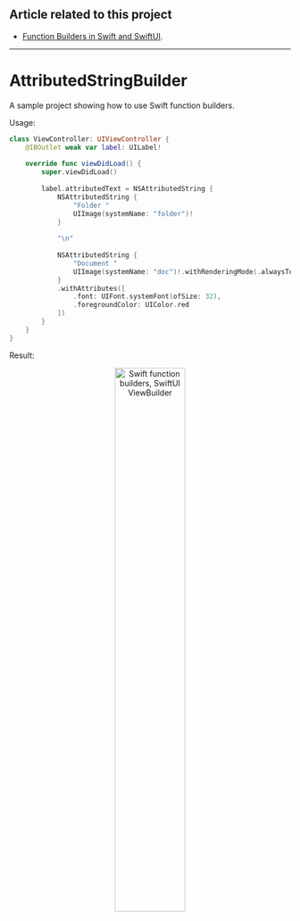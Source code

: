 ## Article related to this project

- [Function Builders in Swift and SwiftUI](https://www.vadimbulavin.com/swift-function-builders-swiftui-view-builder/).

---

# AttributedStringBuilder

A sample project showing how to use Swift function builders.

Usage:

```swift
class ViewController: UIViewController {
    @IBOutlet weak var label: UILabel!
    
    override func viewDidLoad() {
        super.viewDidLoad()
        
        label.attributedText = NSAttributedString {
            NSAttributedString {
                "Folder "
                UIImage(systemName: "folder")!
            }
            
            "\n"
            
            NSAttributedString {
                "Document "
                UIImage(systemName: "doc")!.withRenderingMode(.alwaysTemplate)
            }
            .withAttributes([
                .font: UIFont.systemFont(ofSize: 32),
                .foregroundColor: UIColor.red
            ])
        }
    }
}
````

Result:

<p align="center">
  <img src="https://github.com/V8tr/AttributedStringBuilder/blob/master/demo.png" width="50%" alt="Swift function builders, SwiftUI ViewBuilder"/>
</p>
